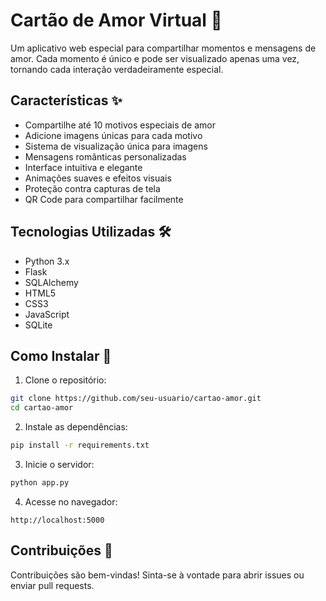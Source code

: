 # Cartão de Amor Virtual 💝

Um aplicativo web especial para compartilhar momentos e mensagens de amor. Cada momento é único e pode ser visualizado apenas uma vez, tornando cada interação verdadeiramente especial.

## Características ✨

- Compartilhe até 10 motivos especiais de amor
- Adicione imagens únicas para cada motivo
- Sistema de visualização única para imagens
- Mensagens românticas personalizadas
- Interface intuitiva e elegante
- Animações suaves e efeitos visuais
- Proteção contra capturas de tela
- QR Code para compartilhar facilmente

## Tecnologias Utilizadas 🛠️

- Python 3.x
- Flask
- SQLAlchemy
- HTML5
- CSS3
- JavaScript
- SQLite

## Como Instalar 🚀

1. Clone o repositório:
```bash
git clone https://github.com/seu-usuario/cartao-amor.git
cd cartao-amor
```

2. Instale as dependências:
```bash
pip install -r requirements.txt
```

3. Inicie o servidor:
```bash
python app.py
```

4. Acesse no navegador:
```
http://localhost:5000
```

## Contribuições 💖

Contribuições são bem-vindas! Sinta-se à vontade para abrir issues ou enviar pull requests.
